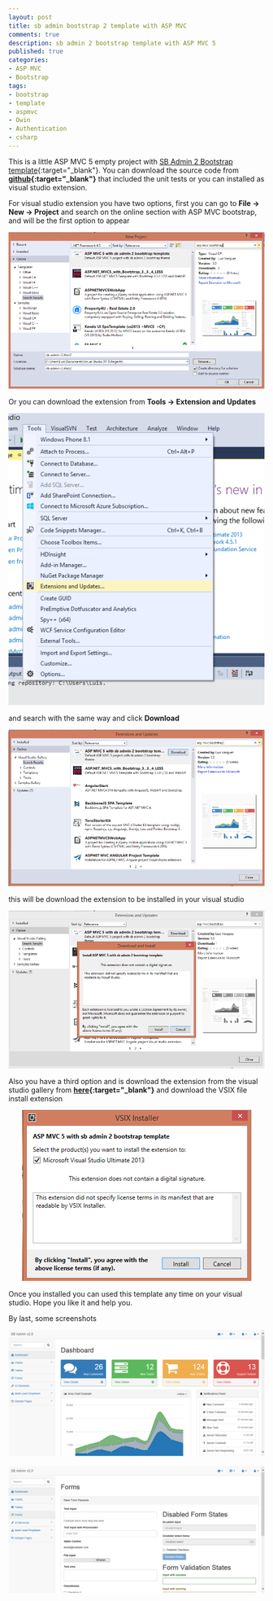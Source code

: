 ```yaml
---
layout: post
title: sb admin bootstrap 2 template with ASP MVC
comments: true
description: sb admin 2 bootstrap template with ASP MVC 5
published: true
categories:
- ASP MVC
- Bootstrap
tags:
- bootstrap
- template
- aspmvc
- Owin
- Authentication
- csharp
---
```


This is a little ASP MVC 5 empty project with [SB Admin 2 Bootstrap template](http://startbootstrap.com/template-overviews/sb-admin-2){:target="_blank"}. 
You can download the source code from 
**[github](https://github.com/lvasquez/sb-admin-2-bootstrap-template-asp-mvc){:target="_blank"}** that included the unit tests or you can
installed as visual studio extension.

For visual studio extension you have two options, first you can go to **File -> New -> Project** and search on the online section with
ASP MVC bootstrap, and will be the first option to appear

<div class="row previews" align="center">
		<img class="img-responsive" alt="Free Bootstrap Admin Template - SB Admin" src="/images/sb-admin-extension1.png">
</div>

Or you can download the extension from **Tools -> Extension and Updates**

<div class="row previews" align="center">
		<img class="img-responsive" alt="Free Bootstrap Admin Template - SB Admin" src="/images/sb-admin-extension2.png">
</div>

and search with the same way and click **Download**

<div class="row previews" align="center">
		<img class="img-responsive" alt="Free Bootstrap Admin Template - SB Admin" src="/images/sb-admin-extension3.png">
</div>

this will be download the extension to be installed in your visual studio

<div class="row previews" align="center">
		<img class="img-responsive" alt="Free Bootstrap Admin Template - SB Admin" src="/images/sb-admin-extension4.png">
</div>

Also you have a third option and is download the extension from the visual studio gallery from 
**[here](https://visualstudiogallery.msdn.microsoft.com/f460cb77-92fa-426b-96e7-ebc285a317aa){:target="_blank"}** 
and download the VSIX file install extension

<div class="row previews" align="center">
		<img class="img-responsive" alt="Free Bootstrap Admin Template - SB Admin" src="/images/sb-admin-extension5.png">
</div>

Once you installed you can used this template any time on your visual studio. Hope you like it and help you.

By last, some screenshots

<div class="row previews" align="center">
		<img class="img-responsive" alt="Free Bootstrap Admin Template - SB Admin" src="/images/sb-admin-screen1.jpg">
</div>

<br>

<div class="row previews" align="center">
		<img class="img-responsive" alt="Free Bootstrap Admin Template - SB Admin" src="/images/sb-admin-screen2.jpg">
</div>



